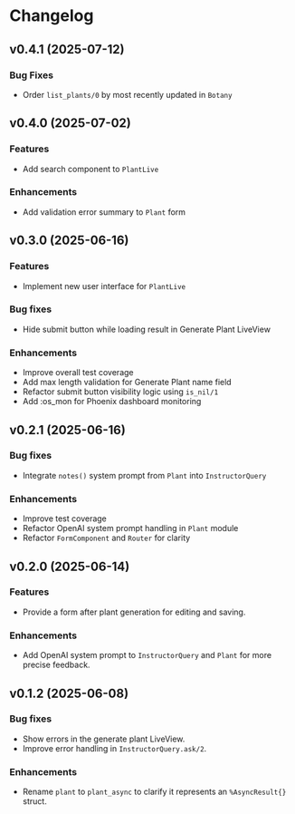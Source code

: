 # Changelog

## v0.4.1 (2025-07-12)

### Bug Fixes

- Order `list_plants/0` by most recently updated in `Botany`

## v0.4.0 (2025-07-02)

### Features

- Add search component to `PlantLive`

### Enhancements

- Add validation error summary to `Plant` form


## v0.3.0 (2025-06-16)

### Features

- Implement new user interface for `PlantLive`

### Bug fixes

- Hide submit button while loading result in Generate Plant LiveView

### Enhancements

- Improve overall test coverage
- Add max length validation for Generate Plant name field
- Refactor submit button visibility logic using `is_nil/1`
- Add :os_mon for Phoenix dashboard monitoring


## v0.2.1 (2025-06-16)

### Bug fixes

- Integrate `notes()` system prompt from `Plant` into `InstructorQuery`

### Enhancements

- Improve test coverage
- Refactor OpenAI system prompt handling in `Plant` module
- Refactor `FormComponent` and `Router` for clarity


## v0.2.0 (2025-06-14)

### Features

- Provide a form after plant generation for editing and saving.

### Enhancements

- Add OpenAI system prompt to `InstructorQuery` and `Plant` for more precise feedback.


## v0.1.2 (2025-06-08)

### Bug fixes

- Show errors in the generate plant LiveView.
- Improve error handling in `InstructorQuery.ask/2`.

### Enhancements

- Rename `plant` to `plant_async` to clarify it represents an `%AsyncResult{}` struct.


